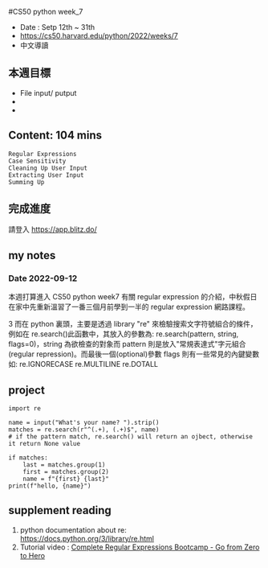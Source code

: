 #CS50 python week_7
- Date : Setp 12th ~ 31th
- https://cs50.harvard.edu/python/2022/weeks/7
- 中文導讀

## 本週目標
- File input/ putput
-  
- 

## Content:  104 mins

    
    Regular Expressions
    Case Sensitivity
    Cleaning Up User Input
    Extracting User Input
    Summing Up

     

## 完成進度
請登入 https://app.blitz.do/



## my notes
### Date 2022-09-12
本週打算進入 CS50 python week7 有關 regular expression 的介紹，中秋假日在家中先重新溫習了一番三個月前學到一半的 regular expression 網路課程。

3
而在 python 裏頭，主要是透過 library "re" 來檢驗搜索文字符號組合的條件，例如在 re.search()此函數中，其放入的參數為: re.search(pattern, string, flags=0)，string 為欲檢查的對象而 pattern 則是放入"常規表達式"字元組合(regular repression)。而最後一個(optional)參數 flags 則有一些常見的內鍵變數如: 
re.IGNORECASE
re.MULTILINE
re.DOTALL


## project

```
import re

name = input("What's your name? ").strip()
matches = re.search(r"^(.+), (.+)$", name)
# if the pattern match, re.search() will return an ojbect, otherwise it return None value 

if matches:
    last = matches.group(1)
    first = matches.group(2)
    name = f"{first} {last}"
print(f"hello, {name}")

``` 
 

## supplement reading 

1. python documentation about re: https://docs.python.org/3/library/re.html
2. Tutorial video : [Complete Regular Expressions Bootcamp - Go from Zero to Hero](https://www.udemy.com/course/learn-regular-expressions-in-online-regex-course/)
 


